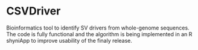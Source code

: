 # CSVDriver
Bioinformatics tool to identify SV drivers from whole-genome sequences.
The code is fully functional and the algorithm is being implemented in an R shyniApp to improve usability of the finaly release. 
